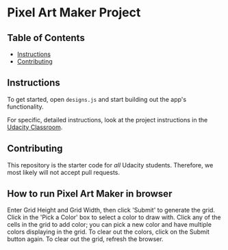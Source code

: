 # Pixel Art Maker Project

## Table of Contents

* [Instructions](#instructions)
* [Contributing](#contributing)

## Instructions

To get started, open `designs.js` and start building out the app's functionality.

For specific, detailed instructions, look at the project instructions in the [Udacity Classroom](https://classroom.udacity.com/me).

## Contributing

This repository is the starter code for _all_ Udacity students. Therefore, we most likely will not accept pull requests.

## How to run Pixel Art Maker in browser

Enter Grid Height and Grid Width, then click 'Submit' to generate the grid.
Click in the 'Pick a Color' box to select a color to draw with.
Click any of the cells in the grid to add color; you can pick a new color
and have multiple colors displaying in the grid.
To clear out the colors, click on the Submit button again.
To clear out the grid, refresh the browser.
